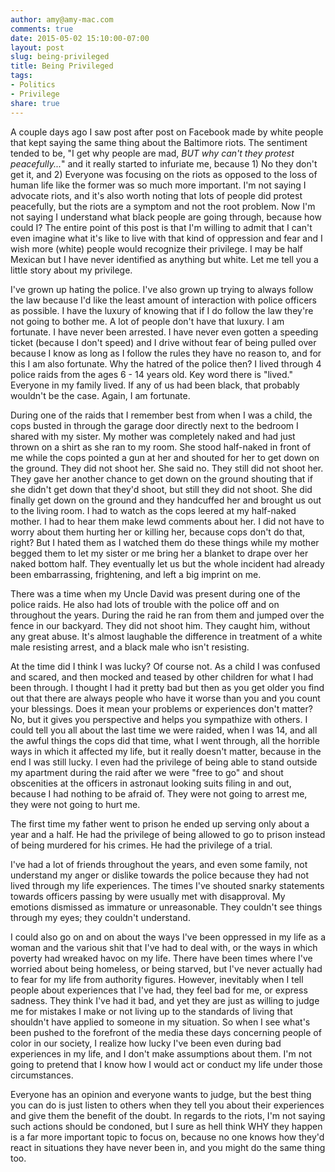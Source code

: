 ```yaml
---
author: amy@amy-mac.com
comments: true
date: 2015-05-02 15:10:00-07:00
layout: post
slug: being-privileged
title: Being Privileged
tags:
- Politics
- Privilege
share: true
---
```

A couple days ago I saw post after post on Facebook made by white people that kept saying the same thing about the Baltimore riots. The sentiment tended to be, "I get why people are mad, _BUT why can't they protest peacefully..._" and it really started to infuriate me, because 1) No they don't get it, and 2) Everyone was focusing on the riots as opposed to the loss of human life like the former was so much more important. I'm not saying I advocate riots, and it's also worth noting that lots of people did protest peacefully, but the riots are a symptom and not the root problem. Now I'm not saying I understand what black people are going through, because how could I? The entire point of this post is that I'm willing to admit that I can't even imagine what it's like to live with that kind of oppression and fear and I wish more (white) people would recognize their privilege. I may be half Mexican but I have never identified as anything but white. Let me tell you a little story about my privilege.

I've grown up hating the police. I've also grown up trying to always follow the law because I'd like the least amount of interaction with police officers as possible. I have the luxury of knowing that if I do follow the law they're not going to bother me. A lot of people don't have that luxury. I am fortunate. I have never been arrested. I have never even gotten a speeding ticket (because I don't speed) and I drive without fear of being pulled over because I know as long as I follow the rules they have no reason to, and for this I am also fortunate. Why the hatred of the police then? I lived through 4 police raids from the ages 6 - 14 years old. Key word there is "lived." Everyone in my family lived. If any of us had been black, that probably wouldn't be the case. Again, I am fortunate.

During one of the raids that I remember best from when I was a child, the cops busted in through the garage door directly next to the bedroom I shared with my sister. My mother was completely naked and had just thrown on a shirt as she ran to my room. She stood half-naked in front of me while the cops pointed a gun at her and shouted for her to get down on the ground. They did not shoot her. She said no. They still did not shoot her. They gave her another chance to get down on the ground shouting that if she didn't get down that they'd shoot, but still they did not shoot. She did finally get down on the ground and they handcuffed her and brought us out to the living room. I had to watch as the cops leered at my half-naked mother. I had to hear them make lewd comments about her. I did not have to worry about them hurting her or killing her, because cops don't do that, right? But I hated them as I watched them do these things while my mother begged them to let my sister or me bring her a blanket to drape over her naked bottom half. They eventually let us but the whole incident had already been embarrassing, frightening, and left a big imprint on me.

There was a time when my Uncle David was present during one of the police raids. He also had lots of trouble with the police off and on throughout the years. During the raid he ran from them and jumped over the fence in our backyard. They did not shoot him. They caught him, without any great abuse. It's almost laughable the difference in treatment of a white male resisting arrest, and a black male who isn't resisting.

At the time did I think I was lucky? Of course not. As a child I was confused and scared, and then mocked and teased by other children for what I had been through. I thought I had it pretty bad but then as you get older you find out that there are always people who have it worse than you and you count your blessings. Does it mean your problems or experiences don't matter? No, but it gives you perspective and helps you sympathize with others. I could tell you all about the last time we were raided, when I was 14, and all the awful things the cops did that time, what I went through, all the horrible ways in which it affected my life, but it really doesn't matter, because in the end I was still lucky. I even had the privilege of being able to stand outside my apartment during the raid after we were "free to go" and shout obscenities at the officers in astronaut looking suits filing in and out, because I had nothing to be afraid of. They were not going to arrest me, they were not going to hurt me.

The first time my father went to prison he ended up serving only about a year and a half. He had the privilege of being allowed to go to prison instead of being murdered for his crimes. He had the privilege of a trial.

I've had a lot of friends throughout the years, and even some family, not understand my anger or dislike towards the police because they had not lived through my life experiences. The times I've shouted snarky statements towards officers passing by were usually met with disapproval. My emotions dismissed as immature or unreasonable. They couldn't see things through my eyes; they couldn't understand.

I could also go on and on about the ways I've been oppressed in my life as a woman and the various shit that I've had to deal with, or the ways in which poverty had wreaked havoc on my life. There have been times where I've worried about being homeless, or being starved, but I've never actually had to fear for my life from authority figures. However, inevitably when I tell people about experiences that I've had, they feel bad for me, or express sadness. They think I've had it bad, and yet they are just as willing to judge me for mistakes I make or not living up to the standards of living that shouldn't have applied to someone in my situation. So when I see what's been pushed to the forefront of the media these days concerning people of color in our society, I realize how lucky I've been even during bad experiences in my life, and I don't make assumptions about them. I'm not going to pretend that I know how I would act or conduct my life under those circumstances.

Everyone has an opinion and everyone wants to judge, but the best thing you can do is just listen to others when they tell you about their experiences and give them the benefit of the doubt. In regards to the riots, I'm not saying such actions should be condoned, but I sure as hell think WHY they happen is a far more important topic to focus on, because no one knows how they'd react in situations they have never been in, and you might do the same thing too.
